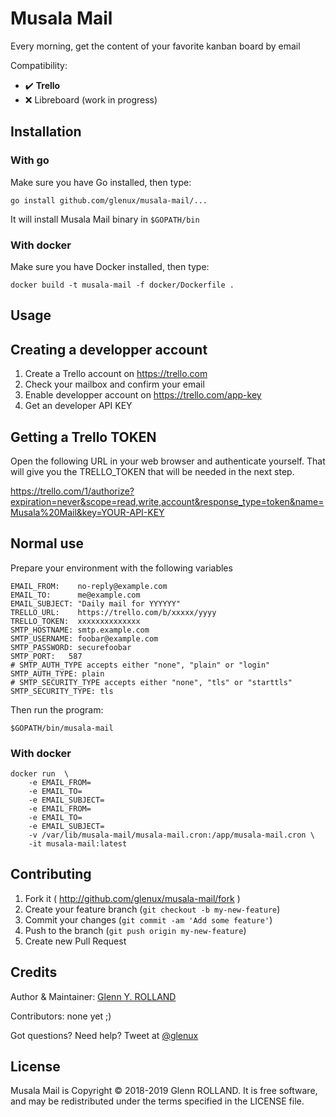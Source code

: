 # Musala Mail

Every morning, get the content of your favorite kanban board by email

Compatibility:

* :heavy_check_mark: __Trello__
* :x: Libreboard (work in progress)

## Installation

### With go

Make sure you have Go installed, then type:

    go install github.com/glenux/musala-mail/...

It will install Musala Mail binary in `$GOPATH/bin`

### With docker

Make sure you have Docker installed, then type:

    docker build -t musala-mail -f docker/Dockerfile .

## Usage

## Creating a developper account

1. Create a Trello account on <https://trello.com>
2. Check your mailbox and confirm your email
3. Enable developper account on <https://trello.com/app-key>
4. Get an developer API KEY

## Getting a Trello TOKEN

Open the following URL in your web browser and authenticate yourself. That will
give you the TRELLO_TOKEN that will be needed in the next step.

<https://trello.com/1/authorize?expiration=never&scope=read,write,account&response_type=token&name=Musala%20Mail&key=YOUR-API-KEY>

## Normal use

Prepare your environment with the following variables

```
EMAIL_FROM:    no-reply@example.com
EMAIL_TO:      me@example.com
EMAIL_SUBJECT: "Daily mail for YYYYYY"
TRELLO_URL:    https://trello.com/b/xxxxx/yyyy
TRELLO_TOKEN:  xxxxxxxxxxxxxx
SMTP_HOSTNAME: smtp.example.com
SMTP_USERNAME: foobar@example.com
SMTP_PASSWORD: securefoobar
SMTP_PORT:   587
# SMTP_AUTH_TYPE accepts either "none", "plain" or "login"
SMTP_AUTH_TYPE: plain 
# SMTP_SECURITY_TYPE accepts either "none", "tls" or "starttls"
SMTP_SECURITY_TYPE: tls
```

Then run the program:

    $GOPATH/bin/musala-mail

### With docker

    docker run  \
        -e EMAIL_FROM=
        -e EMAIL_TO=
        -e EMAIL_SUBJECT=
        -e EMAIL_FROM=
        -e EMAIL_TO=
        -e EMAIL_SUBJECT=
        -v /var/lib/musala-mail/musala-mail.cron:/app/musala-mail.cron \
        -it musala-mail:latest

## Contributing

1. Fork it ( http://github.com/glenux/musala-mail/fork )
2. Create your feature branch (`git checkout -b my-new-feature`)
3. Commit your changes (`git commit -am 'Add some feature'`)
4. Push to the branch (`git push origin my-new-feature`)
5. Create new Pull Request


## Credits

Author & Maintainer: [Glenn Y. ROLLAND](https://github.com/glenux)

Contributors: none yet ;)

Got questions? Need help? Tweet at [@glenux](https://twitter.com/glenux)


## License

Musala Mail is Copyright © 2018-2019 Glenn ROLLAND. It is free software, and may be redistributed under the terms specified in the LICENSE file.

